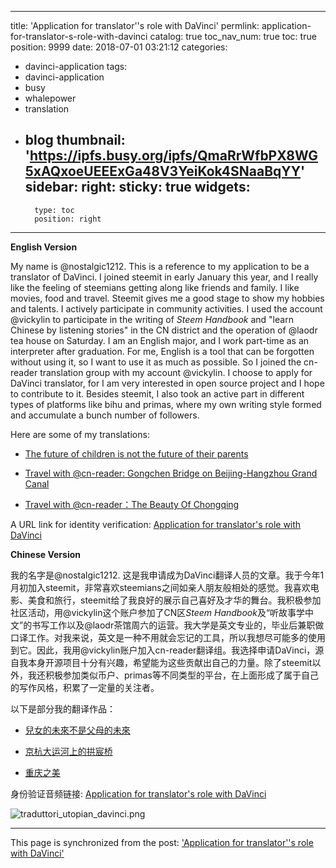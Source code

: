 
---
title: 'Application for translator''s role with DaVinci'
permlink: application-for-translator-s-role-with-davinci
catalog: true
toc_nav_num: true
toc: true
position: 9999
date: 2018-07-01 03:21:12
categories:
- davinci-application
tags:
- davinci-application
- busy
- whalepower
- translation
- blog
thumbnail: 'https://ipfs.busy.org/ipfs/QmaRrWfbPX8WG5xAQxoeUEEExGa48V3YeiKok4SNaaBqYY'
sidebar:
    right:
        sticky: true
widgets:
    -
        type: toc
        position: right
---


**English Version**

My name is @nostalgic1212. This is a reference to my application to be a translator of DaVinci. I joined steemit in early January this year, and I really like the feeling of steemians getting along like friends and family. I like movies, food and travel. Steemit gives me a good stage to show my hobbies and talents. I actively participate in community activities. I used the account @vickylin to participate in the writing of *Steem Handbook* and "learn Chinese by listening stories" in the CN district and the operation of @laodr tea house on Saturday. I am an English major, and I work part-time as an interpreter after graduation. For me, English is a tool that can be forgotten without using it, so I want to use it as much as possible. So I joined the cn-reader translation group with my account @vickylin. I choose to apply for DaVinci translator, for I am very interested in open source project and I hope to contribute to it. Besides steemit, I also took an active part in different types of platforms like bihu and primas, where my own writing style formed and accumulate a bunch number of followers.

Here are some of my translations:

* [The future of children is not the future of their parents](https://steemit.com/writing/@cn-reader/the-future-of-children-is-not-the-future-of-their-parents-or-monthly-review)

* [Travel with @cn-reader: Gongchen Bridge on Beijing-Hangzhou Grand Canal](https://steemit.com/cn/@cn-reader/travel-with-cn-reader-gongchen-bridge-on-beijing-hangzhou-grand-canal)

* [Travel with @cn-reader：The Beauty Of Chongqing](https://steemit.com/cn/@cn-reader/travel-with-cn-reader-the-beauty-of-chongqing)

A URL link for identity verification: [Application for translator's role with DaVinci](https://soundcloud.com/fmmvpcmmmueo/application-for-translators-role-with-davinci)

**Chinese Version**

我的名字是@nostalgic1212. 这是我申请成为DaVinci翻译人员的文章。我于今年1月初加入steemit，非常喜欢steemians之间如亲人朋友般相处的感觉。我喜欢电影、美食和旅行，steemit给了我良好的展示自己喜好及才华的舞台。我积极参加社区活动，用@vickylin这个账户参加了CN区*Steem Handbook*及“听故事学中文”的书写工作以及@laodr茶馆周六的运营。我大学是英文专业的，毕业后兼职做口译工作。对我来说，英文是一种不用就会忘记的工具，所以我想尽可能多的使用到它。因此，我用@vickylin账户加入cn-reader翻译组。我选择申请DaVinci，源自我本身开源项目十分有兴趣，希望能为这些贡献出自己的力量。除了steemit以外，我还积极参加类似币户、primas等不同类型的平台，在上面形成了属于自己的写作风格，积累了一定量的关注者。

以下是部分我的翻译作品：

* [兒女的未來不是父母的未來](https://steemit.com/writing/@cn-reader/the-future-of-children-is-not-the-future-of-their-parents-or-monthly-review)

* [京杭大运河上的拱宸桥](https://steemit.com/cn/@cn-reader/travel-with-cn-reader-gongchen-bridge-on-beijing-hangzhou-grand-canal)

* [重庆之美](https://steemit.com/cn/@cn-reader/travel-with-cn-reader-the-beauty-of-chongqing)

身份验证音频链接: [Application for translator's role with DaVinci](https://soundcloud.com/fmmvpcmmmueo/application-for-translators-role-with-davinci)

![traduttori_utopian_davinci.png](https://ipfs.busy.org/ipfs/QmaRrWfbPX8WG5xAQxoeUEEExGa48V3YeiKok4SNaaBqYY)

- - -

This page is synchronized from the post: ['Application for translator''s role with DaVinci'](https://steemit.com/@nostalgic1212/application-for-translator-s-role-with-davinci)
